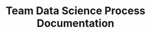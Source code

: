 ---
title: 'Team Data Science Process Documentation' 
acronym: DSTEAM
type: GL - Tier 2
webpage: https://docs.microsoft.com/en-us/azure/machine-learning/team-data-science-process/
---